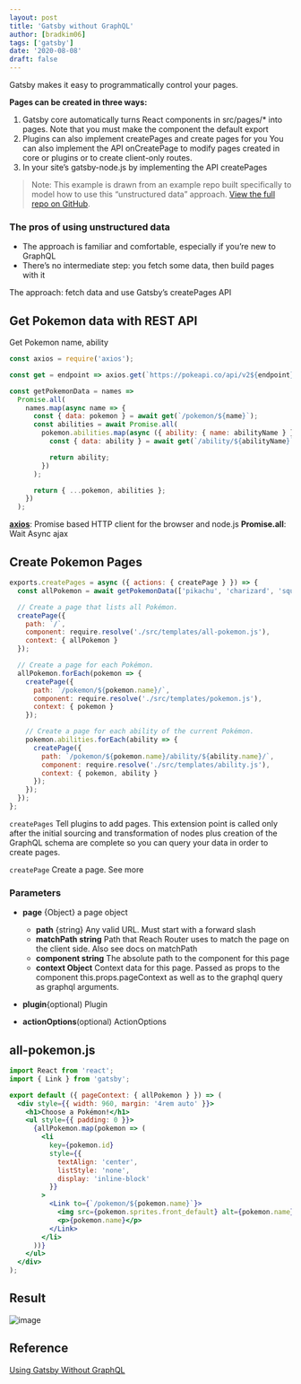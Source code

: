 ```yaml
---
layout: post
title: 'Gatsby without GraphQL'
author: [bradkim06]
tags: ['gatsby']
date: '2020-08-08'
draft: false
---
```


Gatsby makes it easy to programmatically control your pages.

**Pages can be created in three ways:**

1. Gatsby core automatically turns React components in src/pages/* into pages. Note that you must make the component the default export
2. Plugins can also implement createPages and create pages for you
You can also implement the API onCreatePage to modify pages created in core or plugins or to create client-only routes.
3. In your site’s gatsby-node.js by implementing the API createPages


>Note: This example is drawn from an example repo built specifically to model how to use this “unstructured data” approach. [View the full repo on GitHub](https://github.com/jlengstorf/gatsby-with-unstructured-data).


### The pros of using unstructured data
- The approach is familiar and comfortable, especially if you’re new to GraphQL
- There’s no intermediate step: you fetch some data, then build pages with it

The approach: fetch data and use Gatsby’s createPages API

Get Pokemon data with REST API
---

Get Pokemon name, ability

```jsx
const axios = require('axios');

const get = endpoint => axios.get(`https://pokeapi.co/api/v2${endpoint}`);

const getPokemonData = names =>
  Promise.all(
    names.map(async name => {
      const { data: pokemon } = await get(`/pokemon/${name}`);
      const abilities = await Promise.all(
        pokemon.abilities.map(async ({ ability: { name: abilityName } }) => {
          const { data: ability } = await get(`/ability/${abilityName}`);

          return ability;
        })
      );

      return { ...pokemon, abilities };
    })
  );
```

[**axios**](https://github.com/axios/axios): Promise based HTTP client for the browser and node.js
**Promise.all**: Wait Async ajax

Create Pokemon Pages
---

```jsx
exports.createPages = async ({ actions: { createPage } }) => {
  const allPokemon = await getPokemonData(['pikachu', 'charizard', 'squirtle', 'charmeleon', 'caterpie']);

  // Create a page that lists all Pokémon.
  createPage({
    path: `/`,
    component: require.resolve('./src/templates/all-pokemon.js'),
    context: { allPokemon }
  });

  // Create a page for each Pokémon.
  allPokemon.forEach(pokemon => {
    createPage({
      path: `/pokemon/${pokemon.name}/`,
      component: require.resolve('./src/templates/pokemon.js'),
      context: { pokemon }
    });

    // Create a page for each ability of the current Pokémon.
    pokemon.abilities.forEach(ability => {
      createPage({
        path: `/pokemon/${pokemon.name}/ability/${ability.name}/`,
        component: require.resolve('./src/templates/ability.js'),
        context: { pokemon, ability }
      });
    });
  });
};
```

`createPages`
Tell plugins to add pages. This extension point is called only after the initial sourcing and transformation of nodes plus creation of the GraphQL schema are complete so you can query your data in order to create pages.

`createPage`
Create a page. See more

### Parameters
- **page** {Object}
a page object
    - **path** {string}
    Any valid URL. Must start with a forward slash
    - **matchPath string**
    Path that Reach Router uses to match the page on the client side. Also see docs on matchPath
    - **component string**
    The absolute path to the component for this page
    - **context Object**
    Context data for this page. Passed as props to the component this.props.pageContext as well as to the graphql query as graphql arguments.

- **plugin**{optional)
Plugin
- **actionOptions**(optional)
ActionOptions

all-pokemon.js
---

```jsx
import React from 'react';
import { Link } from 'gatsby';

export default ({ pageContext: { allPokemon } }) => (
  <div style={{ width: 960, margin: '4rem auto' }}>
    <h1>Choose a Pokémon!</h1>
    <ul style={{ padding: 0 }}>
      {allPokemon.map(pokemon => (
        <li
          key={pokemon.id}
          style={{
            textAlign: 'center',
            listStyle: 'none',
            display: 'inline-block'
          }}
        >
          <Link to={`/pokemon/${pokemon.name}`}>
            <img src={pokemon.sprites.front_default} alt={pokemon.name} />
            <p>{pokemon.name}</p>
          </Link>
        </li>
      ))}
    </ul>
  </div>
);
```

Result
---

![image](../img/pokemon.jpg)

Reference
---
[Using Gatsby Without GraphQL](https://www.gatsbyjs.org/docs/using-gatsby-without-graphql/#the-approach-fetch-data-and-use-gatsbys-createpages-api)
